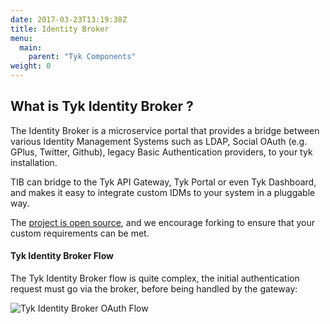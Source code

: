 ```yaml
---
date: 2017-03-23T13:19:38Z
title: Identity Broker
menu:
  main:
    parent: "Tyk Components"
weight: 0 
---
```


## What is Tyk Identity Broker ?

The Identity Broker is a microservice portal that provides a bridge between various Identity Management Systems such as LDAP, Social OAuth (e.g. GPlus, Twitter, Github), legacy Basic Authentication providers, to your tyk installation.

TIB can bridge to the Tyk API Gateway, Tyk Portal or even Tyk Dashboard, and makes it easy to integrate custom IDMs to your system in a pluggable way.

The [project is open source][1], and we encourage forking to ensure that your custom requirements can be met.

#### Tyk Identity Broker Flow

The Tyk Identity Broker flow is quite complex, the initial authentication request must go via the broker, before being handled by the gateway:

![Tyk Identity Broker OAuth Flow][2]

[1]: https://github.com/TykTechnologies/tyk-identity-broker
[2]: /img/diagrams/TIB.png

